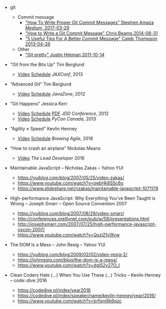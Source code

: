* git
  * Commit message
    * ["How To Write Proper Git Commit Messages" Stephen Amaza _Medium_, 2017-03-29][sa_2017_03_29]
    * ["How to Write a Git Commit Message" Chris Beams 2014-08-31][ca_2014_08_31]
    * ["5 Useful Tips For A Better Commit Message" Caleb Thompson 2013-04-26][ct_2013_04_26]
  * Other
    * ["Git pretty" Justin Hileman 2011-10-14][jh_2011_10_14]


* "Git from the Bits Up" Tim Berglund
  * [Video][tb_2013_06_05_v] [Schedule][tb_2013_06_05_s] _JAXConf_, 2013


* "Advanced Git" Tim Berglund
  * [Video][tb_2012_09_13_v] [Schedule][tb_2012_09_13_s] _JavaZone_, 2012


* "Git Happens" Jessica Kerr
  * [Video][jk_2012_10_26_v] [Schedule][jk_2012_10_26_s] [PDF][jk_2012_10_26_p] _JDD Conference_, 2012 
  * [Video][jk_2013_10_10_v] [Schedule][jk_2013_10_10_s] _PyCon Canada_, 2013


* "Agility ≠ Speed" Kevlin Henney
  * [Video][kh_2018_10_12_v] [Schedule][kh_2018_10_12_s] _Brewing Agile_, 2018

* "How to crash an airplane" Nickolas Means
  * [Video](https://www.youtube.com/watch?v=099cHWSbAL8) _The Lead Developer_ 2016

* Maintainable JavaScript – Nicholas Zakas – Yahoo YUI
  * https://yuiblog.com/blog/2007/05/25/video-zakas/
  * https://www.youtube.com/watch?v=pebHk8S5c6o
  * https://www.slideshare.net/nzakas/maintainable-javascript-1071179



* High-performance JavaScript: Why Everything You’ve Been Taught is Wrong – Joseph Smarr – Open Source Convention 2007
  * https://yuiblog.com/blog/2007/08/29/video-smarr/
  * http://conferences.oreillynet.com/pub/w/58/presentations.html
  * http://josephsmarr.com/2007/07/25/high-performance-javascript-oscon-2007/
  * https://www.youtube.com/watch?v=QszjZfvl9vw



* The DOM Is a Mess – John Resig – Yahoo YUI
  * https://yuiblog.com/blog/2009/02/02/video-resig-2/
  * https://johnresig.com/blog/the-dom-is-a-mess/
  * https://www.youtube.com/watch?v=dgI52y27O_I



* Clean Coders Hate (…) When You Use These (…) Tricks – Kevlin Henney – code::dive 2016
  * https://codedive.pl/index/year2016
  * https://codedive.pl/index/speaker/name/kevlin-henney/year/2016/
  * https://www.youtube.com/watch?v=brfqm9k6qzc

[kh_2018_10_12_v]: https://www.youtube.com/watch?v=kmFcNyZrUNM
[kh_2018_10_12_s]: https://web.archive.org/web/20190311001722/https://brewingagile.org/
[sa_2017_03_29]: https://medium.com/@steveamaza/how-to-write-a-proper-git-commit-message-e028865e5791
[ca_2014_08_31]: https://chris.beams.io/posts/git-commit/
[ct_2013_04_26]: https://thoughtbot.com/blog/5-useful-tips-for-a-better-commit-message
[jh_2011_10_14]: http://justinhileman.info/article/git-pretty/
[tb_2013_06_05]: https://web.archive.org/web/20160415112301/http://jaxconf.com/sessions/git-bits
[tb_2013_06_05_s]: https://web.archive.org/web/20160416104118/http://jaxconf.com/timetable
[tb_2013_06_05_v]: https://www.youtube.com/watch?v=MYP56QJpDr4
[tb_2012_09_13_s]: https://web.archive.org/web/20140723012623/http://javazone.no/incogito10/events/JavaZone%202012/sessions
[tb_2012_09_13_v]: https://vimeo.com/showcase/2079027/video/49444883
[jk_2012_10_26_s]: http://12.jdd.org.pl/en/program/schedule
[jk_2012_10_26_p]: http://www.data.proidea.org.pl/jdd/7edycja/materialy/prezentacje/kerrjessica_gitHappens.pdf
[jk_2012_10_26_v]: https://www.youtube.com/watch?v=Dv8I_kfrFWw
[jk_2013_10_10_s]: https://2013.pycon.ca/en/schedule/
[jk_2013_10_10_v]: https://www.youtube.com/watch?v=yCh6TSLIQBQ

